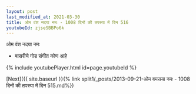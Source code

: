 ```yaml
---
layout: post
last_modified_at: 2021-03-30
title: ओम वंश नदया नमः - 1008 दिनों की तपस्या में दिन 516
youtubeId: zjseSBBPo6k
---
```

 
 
 ओम वंश नदया नमः  
 
 -  बासरीचे गोड संगीत कोण आहे 
 
  
 
  
 
 
 
 
 
 


{% include youtubePlayer.html id=page.youtubeId %}
 
[Next]({{ site.baseurl }}{% link  split1/_posts/2013-09-21-ओम वमसया नमः - 1008 दिनों की तपस्या में दिन 515.md%})
 
